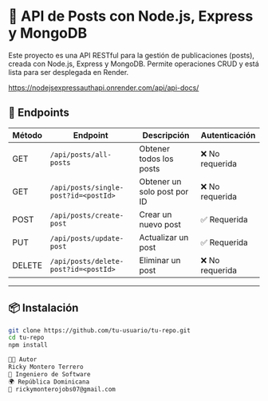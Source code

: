 # 📝 API de Posts con Node.js, Express y MongoDB

Este proyecto es una API RESTful para la gestión de publicaciones (posts), creada con Node.js, Express y MongoDB. Permite operaciones CRUD y está lista para ser desplegada en Render.

https://nodejsexpressauthapi.onrender.com/api/api-docs/

## 🚀 Endpoints

| Método | Endpoint              | Descripción                     | Autenticación |
|--------|------------------------|----------------------------------|----------------|
| GET    | `/api/posts/all-posts`    | Obtener todos los posts         | ❌ No requerida |
| GET    | `/api/posts/single-post?id=<postId>` | Obtener un solo post por ID | ❌ No requerida |
| POST   | `/api/posts/create-post`  | Crear un nuevo post             | ✅ Requerida    |
| PUT    | `/api/posts/update-post`  | Actualizar un post              | ✅ Requerida    |
| DELETE | `/api/posts/delete-post?id=<postId>` | Eliminar un post           | ❌ No requerida |

---

## 📦 Instalación

```bash
git clone https://github.com/tu-usuario/tu-repo.git
cd tu-repo
npm install

👨‍💻 Autor
Ricky Montero Terrero
💼 Ingeniero de Software
🌍 República Dominicana
📧 rickymonterojobs07@gmail.com

